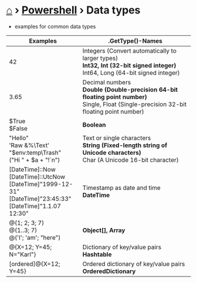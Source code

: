# [⌂](../README.md) › [Powershell](../README.md#powershell) › Data types

- examples for common data types

Examples | .GetType()-Names
--- | ---
42 | Integers (Convert automatically to larger types) <br> <b>Int32, Int (32-bit signed integer)</b> <br> Int64, Long (64-bit signed integer)
3.65 | Decimal numbers <br> <b>Double (Double-precision 64-bit floating point number)</b> <br> Single, Float (Single-precision 32-bit floating point number)
$True <br> $False | <b>Boolean</b>
"Hello" <br> 'Raw &%\Text' <br> "$env:temp\Trash" <br> ("Hi " + $a + "!`n")| Text or single characters <br> <b>String (Fixed-length string of Unicode characters)</b> <br> Char (A Unicode 16-bit character)
[DateTime]::Now <br> [DateTime]::UtcNow <br> [DateTime]"1999-12-31" <br> [DateTime]"23:45:33" <br> [DateTime]"1.1.07 12:30" | Timestamp as date and time <br> <b>DateTime</b>
@(1; 2; 3; 7) <br> @(1..3; 7) <br> @('I'; 'am'; "here") | <b>Object[], Array</b>
@{X=12; Y=45; N="Karl"} | Dictionary of key/value pairs <br> <b>Hashtable</b>
[ordered]@{X=12; Y=45} | Ordered dictionary of key/value pairs <br> <b>OrderedDictionary</b>